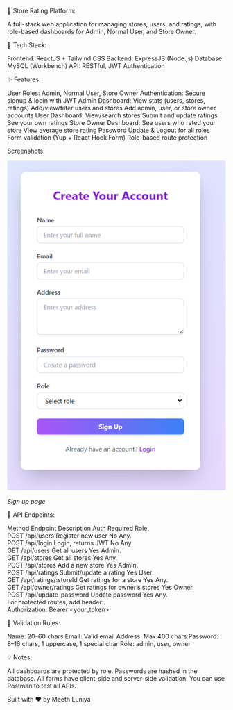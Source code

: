🏪 Store Rating Platform:

A full-stack web application for managing stores, users, and ratings, with role-based dashboards for Admin, Normal User, and Store Owner.

🚀 Tech Stack:

Frontend: ReactJS + Tailwind CSS
Backend: ExpressJS (Node.js)
Database: MySQL (Workbench)
API: RESTful, JWT Authentication

✨ Features:

User Roles: Admin, Normal User, Store Owner
Authentication: Secure signup & login with JWT
Admin Dashboard:
View stats (users, stores, ratings)
Add/view/filter users and stores
Add admin, user, or store owner accounts
User Dashboard:
View/search stores
Submit and update ratings
See your own ratings
Store Owner Dashboard:
See users who rated your store
View average store rating
Password Update & Logout for all roles
Form validation (Yup + React Hook Form)
Role-based route protection

Screenshots:

![signup page](signup.png)

*Sign up page*


🔑 API Endpoints:

Method	Endpoint	Description	Auth Required	Role.  
POST	/api/users	Register new user	No	Any.  
POST	/api/login	Login, returns JWT	No	Any.  
GET	/api/users	Get all users	Yes	Admin.  
GET	/api/stores	Get all stores	Yes	Any.  
POST	/api/stores	Add a new store	Yes	Admin.  
POST	/api/ratings	Submit/update a rating	Yes	User.  
GET	/api/ratings/:storeId	Get ratings for a store	Yes	Any.  
GET	/api/owner/ratings	Get ratings for owner’s stores	Yes	Owner.  
POST	/api/update-password	Update password	Yes	Any.  
For protected routes, add header:.  
Authorization: Bearer <your_token>

📝 Validation Rules:

Name: 20–60 chars
Email: Valid email
Address: Max 400 chars
Password: 8–16 chars, 1 uppercase, 1 special char
Role: admin, user, owner


💡 Notes:

All dashboards are protected by role.
Passwords are hashed in the database.
All forms have client-side and server-side validation.
You can use Postman to test all APIs.



Built with ❤️ by Meeth Luniya
